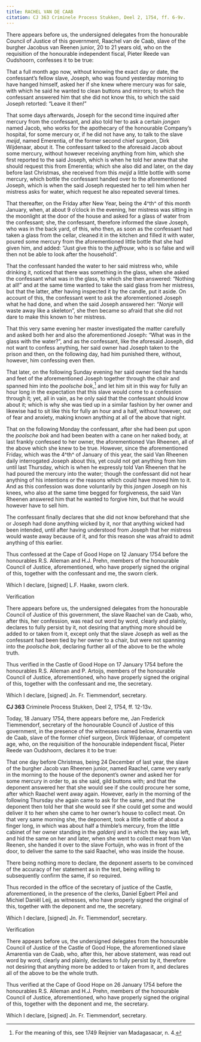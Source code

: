```yaml
---
title: RACHEL VAN DE CAAB
citation: CJ 363 Criminele Process Stukken, Deel 2, 1754, ff. 6-9v.
---
```


There appears before us, the undersigned delegates from the honourable Council of Justice of this government, Raachel van de Caab, slave of the burgher Jacobus van Reenen junior, 20 to 21 years old, who on the requisition of the honourable independent fiscal, Pieter Reede van Oudshoorn, confesses it to be true:

That a full month ago now, without knowing the exact day or date, the confessant’s fellow slave, Joseph, who was found yesterday morning to have hanged himself, asked her if she knew where mercury was for sale, with which he said he wanted to clean buttons and mirrors; to which the confessant answered him that she did not know this, to which the said Joseph retorted: “Leave it then!”

That some days afterwards, Joseph for the second time inquired after mercury from the confessant, and also told her to ask a certain *jongen* named Jacob, who works for the apothecary of the honourable Company’s hospital, for some mercury or, if he did not have any, to talk to the slave *meijd*, named Emerentia, of the former second chief surgeon, Dirk Wijdenaar, about it. The confessant talked to the aforesaid Jacob about some mercury, without however receiving anything from him, which she first reported to the said Joseph, which is when he told her anew that she should request this from Emerentia; which she also did and later, on the day before last Christmas, she received from this *meijd* a little bottle with some mercury, which bottle the confessant handed over to the aforementioned Joseph, which is when the said Joseph requested her to tell him when her mistress asks for water, which request he also repeated several times.

That thereafter, on the Friday after New Year, being the 4^th^ of this month January, when, at about 9 o’clock in the evening, her mistress was sitting in the moonlight at the door of the house and asked for a glass of water from the confessant; she, the confessant, therefore informed the slave Joseph, who was in the back yard, of this, who then, as soon as the confessant had taken a glass from the cellar, cleaned it in the kitchen and filled it with water, poured some mercury from the aforementioned little bottle that she had given him, and added: “Just give this to the *juffrouw*, who is so false and will then not be able to look after the household”.

That the confessant handed the water to her said mistress who, while drinking it, noticed that there was something in the glass, when she asked the confessant what was in the glass, to which she then answered: “Nothing at all!” and at the same time wanted to take the said glass from her mistress, but that the latter, after having inspected it by the candle, put it aside. On account of this, the confessant went to ask the aforementioned Joseph what he had done, and when the said Joseph answered her: “*Nonje* will waste away like a skeleton”, she then became so afraid that she did not dare to make this known to her mistress.

That this very same evening her master investigated the matter carefully and asked both her and also the aforementioned Joseph: “What was in the glass with the water?”, and as the confessant, like the aforesaid Joseph, did not want to confess anything, her said owner had Joseph taken to the prison and then, on the following day, had him punished there, without, however, him confessing even then.

That later, on the following Sunday evening her said owner tied the hands and feet of the aforementioned Joseph together through the chair and spanned him into the *poolsche bok*,[^1] and let him sit in this way for fully an hour long in the expectation that this slave would come to a confession through it; yet, all in vain, as he only said that the confessant should know about it; which is why she was tied up in a similar fashion by her owner and likewise had to sit like this for fully an hour and a half, without however, out of fear and anxiety, making known anything at all of the above that night.

That on the following Monday the confessant, after she had been put upon the *poolsche bok* and had been beaten with a cane on her naked body, at last frankly confessed to her owner, the aforementioned Van Rheenen, all of the above which she knew to be true. However, since the aforementioned Friday, which was the 4^th^ of January of this year, the said Van Rheenen daily interrogated Joseph about this, yet could not get anything from him until last Thursday, which is when he expressly told Van Rheenen that he had poured the mercury into the water; though the confessant did not hear anything of his intentions or the reasons which could have moved him to it. And as this confession was done voluntarily by this *jongen* Joseph on his knees, who also at the same time begged for forgiveness, the said Van Rheenen answered him that he wanted to forgive him, but that he would however have to sell him.

The confessant finally declares that she did not know beforehand that she or Joseph had done anything wicked by it, nor that anything wicked had been intended, until after having understood from Joseph that her mistress would waste away because of it, and for this reason she was afraid to admit anything of this earlier.

Thus confessed at the Cape of Good Hope on 12 January 1754 before the honourables R.S. Alleman and H.J. Prehn, members of the honourable Council of Justice, aforementioned, who have properly signed the original of this, together with the confessant and me, the sworn clerk.

Which I declare, \[signed\] L.F. Haake, sworn clerk.

Verification

There appears before us, the undersigned delegates from the honourable Council of Justice of this government, the slave Raachel van de Caab, who, after this, her confession, was read out word by word, clearly and plainly, declares to fully persist by it, not desiring that anything more should be added to or taken from it, except only that the slave Joseph as well as the confessant had been tied by her owner to a chair, but were not spanning into the *poolsche bok*, declaring further all of the above to be the whole truth.

Thus verified in the Castle of Good Hope on 17 January 1754 before the honourables R.S. Alleman and P. Artoijs, members of the honourable Council of Justice, aforementioned, who have properly signed the original of this, together with the confessant and me, the secretary.

Which I declare, \[signed\] Jn. Fr. Tiemmendorf, secretary.

**CJ 363** Criminele Process Stukken, Deel 2, 1754, ff. 12-13v.

Today, 18 January 1754, there appears before me, Jan Frederick Tiemmendorf, secretary of the honourable Council of Justice of this government, in the presence of the witnesses named below, Amarentia van de Caab, slave of the former chief surgeon, Dirck Wijdenaar, of competent age, who, on the requisition of the honourable independent fiscal, Pieter Reede van Oudshoorn, declares it to be true:

That one day before Christmas, being 24 December of last year, the slave of the burgher Jacob van Rheenen junior, named Raachel, came very early in the morning to the house of the deponent’s owner and asked her for some mercury in order to, as she said, gild buttons with; and that the deponent answered her that she would see if she could procure her some, after which Raachel went away again. However, early in the morning of the following Thursday she again came to ask for the same, and that the deponent then told her that she would see if she could get some and would deliver it to her when she came to her owner’s house to collect meat. On that very same morning she, the deponent, took a little bottle of about a finger long, in which was about half a thimble’s mercury, from the little cabinet of her owner standing in the *galderij* and in which the key was left, and hid the same on her and later, when she went to collect meat from Van Reenen, she handed it over to the slave Fortuijn, who was in front of the door, to deliver the same to the said Raachel, who was inside the house.

There being nothing more to declare, the deponent asserts to be convinced of the accuracy of her statement as in the text, being willing to subsequently confirm the same, if so required.

Thus recorded in the office of the secretary of justice of the Castle, aforementioned, in the presence of the clerks, Daniel Egbert Pfeil and Michiel Daniël Leij, as witnesses, who have properly signed the original of this, together with the deponent and me, the secretary.

Which I declare, \[signed\] Jn. Fr. Tiemmendorf, secretary.

Verification

There appears before us, the undersigned delegates from the honourable Council of Justice of the Castle of Good Hope, the aforementioned slave Amarentia van de Caab, who, after this, her above statement, was read out word by word, clearly and plainly, declares to fully persist by it, therefore not desiring that anything more be added to or taken from it, and declares all of the above to be the whole truth.

Thus verified at the Cape of Good Hope on 26 January 1754 before the honourables R.S. Alleman and H.J. Prehn, members of the honourable Council of Justice, aforementioned, who have properly signed the original of this, together with the deponent and me, the secretary.

Which I declare, \[signed\] Jn. Fr. Tiemmendorf, secretary.

[^1]: For the meaning of this, see 1749 Reijnier van Madagasacar, n. 4.